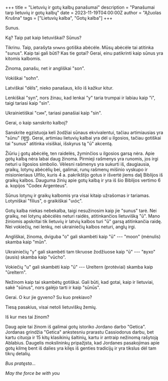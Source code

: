 +++
title = "Lietuvių ir gotų kalbų panašumai"
description = "Panašumai tarp lietuvių ir gotų kalbų"
date = 2023-11-19T04:00:00Z
author = "Ąžuolas Krušna"
tags = ["Lietuvių kalba", "Gotų kalba"]
+++

Sunus. 

Ką? Taip pat kaip lietuviškai? Sūnus?

Tikrinu. Taip, parašyta 𐍃𐌿𐌽𐌿𐍃 gotiška abėcėle. Mūsų abėcėle tai atitinka "sunus". Kaip tai gali būti? Kas tie gotai? Gerai, einu patikrinti kaip sūnus yra kitomis kalbomis.

Žinoma, panašu, net ir angliškai "son".

Vokiškai "sohn".

Latviškai "dēls", nieko panašaus, kilo iš kažkur kitur.

Lenkiškai "syn", nors žinau, kad lenkai "y" taria trumpai ir labiau kaip "i", taigi tariasi kaip "sin".

Ukrainietiškai "син", tariasi panašiai kaip "sin".

Gerai, o kaip sanskrito kalboj?

Sanskrite egzistuoja keli žodžiai sūnaus ekvivalentui, tačiau artimiausias yra "sūnu" (सूनु). Gerai, artimiau lietuvių kalbai yra dėl u ilgosios, tačiau gotiškai tai "sunus" atitinka visiškai, išskyrus tą "ū" akcentą.

Žiūriu į gotų abėcėlę, ten raidelės, žyminčios u ilgosios garsą nėra. Apie gotų kalbą nėra labai daug žinoma. Pirmieji rašmenys yra runomis, jos irgi neturi u ilgosios simbolio. Vėlesni rašmenys yra sukurti iš, daugiausia, graikų, lotynų abėcėlių bei, galimai, runų rašmenų mišinio vyskupo ir misionieriaus Ulfilo, kuris 4 a. pakrikštijo gotus ir išvertė jiems dalį Biblijos iš graikų kalbos. Dauguma žinių apie gotų kalbą ir yra iš šio Biblijos vertimo 6 a. kopijos "Codex Argenteus".

Sūnus lotynų ir graikų kalbomis yra visai kitaip užrašomas ir tariamas. Lotyniškai "filius", o graikiškai "υιός".

Gotų kalba niekas nebekalba, taigi nesužinosim kaip jie "sunus" tarė. Nei graikų, nei lotynų abėcėlės neturi raidės, atitinkančios lietuvišką "ū". Mano žiniomis apskritai tik lietuvių ir latvių kalbos turi "ū" garsą atitinkančia raidę. Nei vokiečių, nei lenkų, nei ukrainiečių kalbos neturi, anglų irgi. 

Angliškai, žinoma, dviguba "o" gali skambėti kaip "ū" --- "moon" (mėnulis) skamba kaip "mūn".

Ukrainiečių "y" gali skambėti tam tikruose žodžiuose kaip "ū" --- "вухо" (ausis) skamba kaip "vūcho".

Vokiečių "u" gali skambėti kaip "ū" --- Ureltern (protėviai) skamba kaip "ūreltern".

Nežinom kaip tai skambėtų gotiškai. Gali būti, kad gotai, kaip ir lietuviai, sakė "sūnus", nors galėjo tarti ir kaip "sūnūs".

Gerai. O kur jie gyveno? Su kuo prekiavo?

Tiesą pasakius, visai netoli lietuviškų žemių.

Iš kur mes tai žinom?

Daug apie tai žinom iš galimai gotų istoriko Jordano darbo "Getica". Jordanas grindžia "Getica" ankstesniu prarastu Cassiodorus darbu, bet kartu cituoja ir 15 kitų klasikinių šaltinių, kartu ir antraip nežinomą rašytoją Ablabius. Daugelis mokslininkų pripažįsta, kad Jordanes pasakojimas apie gotų kilmę bent iš dalies yra kilęs iš genties tradicijų ir yra tikslus dėl tam tikrų detalių.

_Bus pratęsta..._

_May the force be with you_
